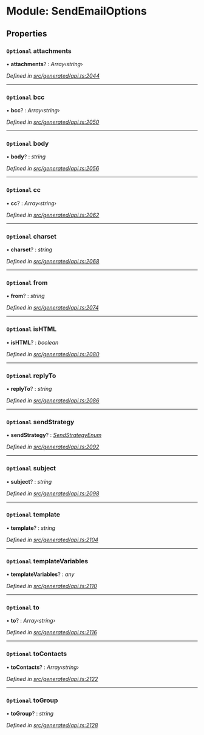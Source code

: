 # Module: SendEmailOptions

## Properties

### `Optional` attachments

• **attachments**? : *Array‹string›*

*Defined in [src/generated/api.ts:2044](https://github.com/mailslurp/mailslurp-client-ts-js/blob/9736ebe/src/generated/api.ts#L2044)*

___

### `Optional` bcc

• **bcc**? : *Array‹string›*

*Defined in [src/generated/api.ts:2050](https://github.com/mailslurp/mailslurp-client-ts-js/blob/9736ebe/src/generated/api.ts#L2050)*

___

### `Optional` body

• **body**? : *string*

*Defined in [src/generated/api.ts:2056](https://github.com/mailslurp/mailslurp-client-ts-js/blob/9736ebe/src/generated/api.ts#L2056)*

___

### `Optional` cc

• **cc**? : *Array‹string›*

*Defined in [src/generated/api.ts:2062](https://github.com/mailslurp/mailslurp-client-ts-js/blob/9736ebe/src/generated/api.ts#L2062)*

___

### `Optional` charset

• **charset**? : *string*

*Defined in [src/generated/api.ts:2068](https://github.com/mailslurp/mailslurp-client-ts-js/blob/9736ebe/src/generated/api.ts#L2068)*

___

### `Optional` from

• **from**? : *string*

*Defined in [src/generated/api.ts:2074](https://github.com/mailslurp/mailslurp-client-ts-js/blob/9736ebe/src/generated/api.ts#L2074)*

___

### `Optional` isHTML

• **isHTML**? : *boolean*

*Defined in [src/generated/api.ts:2080](https://github.com/mailslurp/mailslurp-client-ts-js/blob/9736ebe/src/generated/api.ts#L2080)*

___

### `Optional` replyTo

• **replyTo**? : *string*

*Defined in [src/generated/api.ts:2086](https://github.com/mailslurp/mailslurp-client-ts-js/blob/9736ebe/src/generated/api.ts#L2086)*

___

### `Optional` sendStrategy

• **sendStrategy**? : *[SendStrategyEnum](../enums/sendemailoptions.sendstrategyenum.md)*

*Defined in [src/generated/api.ts:2092](https://github.com/mailslurp/mailslurp-client-ts-js/blob/9736ebe/src/generated/api.ts#L2092)*

___

### `Optional` subject

• **subject**? : *string*

*Defined in [src/generated/api.ts:2098](https://github.com/mailslurp/mailslurp-client-ts-js/blob/9736ebe/src/generated/api.ts#L2098)*

___

### `Optional` template

• **template**? : *string*

*Defined in [src/generated/api.ts:2104](https://github.com/mailslurp/mailslurp-client-ts-js/blob/9736ebe/src/generated/api.ts#L2104)*

___

### `Optional` templateVariables

• **templateVariables**? : *any*

*Defined in [src/generated/api.ts:2110](https://github.com/mailslurp/mailslurp-client-ts-js/blob/9736ebe/src/generated/api.ts#L2110)*

___

### `Optional` to

• **to**? : *Array‹string›*

*Defined in [src/generated/api.ts:2116](https://github.com/mailslurp/mailslurp-client-ts-js/blob/9736ebe/src/generated/api.ts#L2116)*

___

### `Optional` toContacts

• **toContacts**? : *Array‹string›*

*Defined in [src/generated/api.ts:2122](https://github.com/mailslurp/mailslurp-client-ts-js/blob/9736ebe/src/generated/api.ts#L2122)*

___

### `Optional` toGroup

• **toGroup**? : *string*

*Defined in [src/generated/api.ts:2128](https://github.com/mailslurp/mailslurp-client-ts-js/blob/9736ebe/src/generated/api.ts#L2128)*
